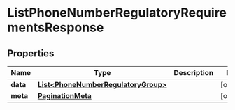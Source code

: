 # ListPhoneNumberRegulatoryRequirementsResponse

## Properties
Name | Type | Description | Notes
------------ | ------------- | ------------- | -------------
**data** | [**List&lt;PhoneNumberRegulatoryGroup&gt;**](PhoneNumberRegulatoryGroup.md) |  |  [optional]
**meta** | [**PaginationMeta**](PaginationMeta.md) |  |  [optional]
